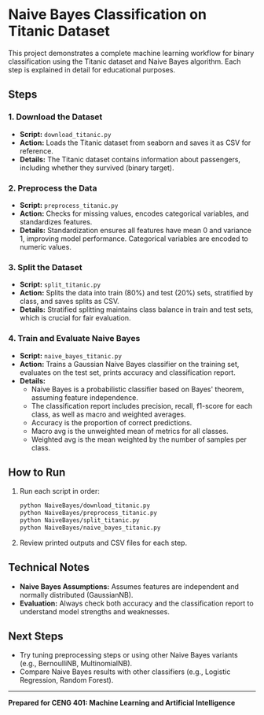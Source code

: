# Naive Bayes Classification on Titanic Dataset

This project demonstrates a complete machine learning workflow for binary classification using the Titanic dataset and Naive Bayes algorithm. Each step is explained in detail for educational purposes.

## Steps

### 1. Download the Dataset

- **Script:** `download_titanic.py`
- **Action:** Loads the Titanic dataset from seaborn and saves it as CSV for reference.
- **Details:** The Titanic dataset contains information about passengers, including whether they survived (binary target).

### 2. Preprocess the Data

- **Script:** `preprocess_titanic.py`
- **Action:** Checks for missing values, encodes categorical variables, and standardizes features.
- **Details:** Standardization ensures all features have mean 0 and variance 1, improving model performance. Categorical variables are encoded to numeric values.

### 3. Split the Dataset

- **Script:** `split_titanic.py`
- **Action:** Splits the data into train (80%) and test (20%) sets, stratified by class, and saves splits as CSV.
- **Details:** Stratified splitting maintains class balance in train and test sets, which is crucial for fair evaluation.

### 4. Train and Evaluate Naive Bayes

- **Script:** `naive_bayes_titanic.py`
- **Action:** Trains a Gaussian Naive Bayes classifier on the training set, evaluates on the test set, prints accuracy and classification report.
- **Details:**
  - Naive Bayes is a probabilistic classifier based on Bayes' theorem, assuming feature independence.
  - The classification report includes precision, recall, f1-score for each class, as well as macro and weighted averages.
  - Accuracy is the proportion of correct predictions.
  - Macro avg is the unweighted mean of metrics for all classes.
  - Weighted avg is the mean weighted by the number of samples per class.

## How to Run

1. Run each script in order:
   ```bash
   python NaiveBayes/download_titanic.py
   python NaiveBayes/preprocess_titanic.py
   python NaiveBayes/split_titanic.py
   python NaiveBayes/naive_bayes_titanic.py
   ```
2. Review printed outputs and CSV files for each step.

## Technical Notes

- **Naive Bayes Assumptions:** Assumes features are independent and normally distributed (GaussianNB).
- **Evaluation:** Always check both accuracy and the classification report to understand model strengths and weaknesses.

## Next Steps

- Try tuning preprocessing steps or using other Naive Bayes variants (e.g., BernoulliNB, MultinomialNB).
- Compare Naive Bayes results with other classifiers (e.g., Logistic Regression, Random Forest).

---

**Prepared for CENG 401: Machine Learning and Artificial Intelligence**
